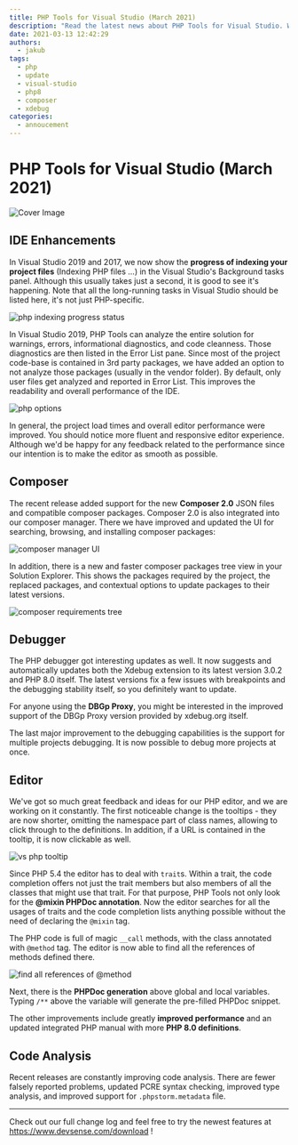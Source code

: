 ```yaml
---
title: PHP Tools for Visual Studio (March 2021)
description: "Read the latest news about PHP Tools for Visual Studio. We're happy to show you the newest features, code analysis enhancements, version updates, and more."
date: 2021-03-13 12:42:29
authors:
  - jakub
tags:
  - php
  - update
  - visual-studio
  - php8
  - composer
  - xdebug
categories:
  - annoucement
---
```


# PHP Tools for Visual Studio (March 2021)

![Cover Image](imgs/box_0.png)

## IDE Enhancements

<!-- more -->

In Visual Studio 2019 and 2017, we now show the **progress of indexing your project files** (Indexing PHP files ...) in the Visual Studio's Background tasks panel. Although this usually takes just a second, it is good to see it's happening. Note that all the long-running tasks in Visual Studio should be listed here, it's not just PHP-specific.

![php indexing progress status](imgs/vs-progress-bar.png)

In Visual Studio 2019, PHP Tools can analyze the entire solution for warnings, errors, informational diagnostics, and code cleanness. Those diagnostics are then listed in the Error List pane. Since most of the project code-base is contained in 3rd party packages, we have added an option to not analyze those packages (usually in the vendor folder). By default, only user files get analyzed and reported in Error List. This improves the readability and overall performance of the IDE.

![php options](imgs/vs-options-project.png)

In general, the project load times and overall editor performance were improved. You should notice more fluent and responsive editor experience. Although we'd be happy for any feedback related to the performance since our intention is to make the editor as smooth as possible.


## Composer

The recent release added support for the new **Composer 2.0** JSON files and compatible composer packages. Composer 2.0 is also integrated into our composer manager. There we have improved and updated the UI for searching, browsing, and installing composer packages:

![composer manager UI](imgs/vs-composer-ui.png)

In addition, there is a new and faster composer packages tree view in your Solution Explorer. This shows the packages required by the project, the replaced packages, and contextual options to update packages to their latest versions.

![composer requirements tree](imgs/vs-dependencies-composer.png)


## Debugger

The PHP debugger got interesting updates as well. It now suggests and automatically updates both the Xdebug extension to its latest version 3.0.2 and PHP 8.0 itself. The latest versions fix a few issues with breakpoints and the debugging stability itself, so you definitely want to update.

For anyone using the **DBGp Proxy**, you might be interested in the improved support of the DBGp Proxy version provided by xdebug.org itself. 

The last major improvement to the debugging capabilities is the support for multiple projects debugging. It is now possible to debug more projects at once. 


## Editor

We've got so much great feedback and ideas for our PHP editor, and we are working on it constantly. The first noticeable change is the tooltips - they are now shorter, omitting the namespace part of class names, allowing to click through to the definitions. In addition, if a URL is contained in the tooltip, it is now clickable as well.

![vs php tooltip](imgs/vs2019-tooltip.png)

Since PHP 5.4 the editor has to deal with `trait`s. Within a trait, the code completion offers not just the trait members but also members of all the classes that might use that trait. For that purpose, PHP Tools not only look for the **@mixin PHPDoc annotation**. Now the editor searches for all the usages of traits and the code completion lists anything possible without the need of declaring the `@mixin` tag.

The PHP code is full of magic `__call` methods, with the class annotated with `@method` tag. The editor is now able to find all the references of methods defined there.

![find all references of @method](imgs/vs-findref-method.png)

Next, there is the **PHPDoc generation** above global and local variables. Typing `/**` above the variable will generate the pre-filled PHPDoc snippet.

The other improvements include greatly **improved performance** and an updated integrated PHP manual with more **PHP 8.0 definitions**.


## Code Analysis

Recent releases are constantly improving code analysis. There are fewer falsely reported problems, updated PCRE syntax checking, improved type analysis, and improved support for `.phpstorm.metadata` file.

---

Check out our full change log and feel free to try the newest features at https://www.devsense.com/download ! 
